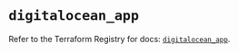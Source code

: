 # `digitalocean_app`

Refer to the Terraform Registry for docs: [`digitalocean_app`](https://registry.terraform.io/providers/digitalocean/digitalocean/2.61.0/docs/resources/app).

